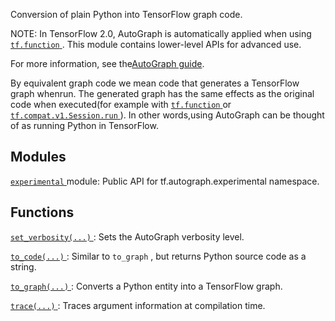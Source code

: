 Conversion of plain Python into TensorFlow graph code.

NOTE: In TensorFlow 2.0, AutoGraph is automatically applied when using[ `tf.function` ](https://tensorflow.google.cn/api_docs/python/tf/function). This module contains lower-level APIs for advanced use.

For more information, see the[AutoGraph guide](https://tensorflow.google.cn/guide/autograph).

By equivalent graph code we mean code that generates a TensorFlow graph whenrun. The generated graph has the same effects as the original code when executed(for example with [ `tf.function` ](https://tensorflow.google.cn/api_docs/python/tf/function) or [ `tf.compat.v1.Session.run` ](https://tensorflow.google.cn/api_docs/python/tf/compat/v1/Session#run)). In other words,using AutoGraph can be thought of as running Python in TensorFlow.

## Modules
[ `experimental` ](https://tensorflow.google.cn/api_docs/python/tf/compat/v1/autograph/experimental) module: Public API for tf.autograph.experimental namespace.

## Functions
[ `set_verbosity(...)` ](https://tensorflow.google.cn/api_docs/python/tf/autograph/set_verbosity): Sets the AutoGraph verbosity level.

[ `to_code(...)` ](https://tensorflow.google.cn/api_docs/python/tf/compat/v1/autograph/to_code): Similar to  `to_graph` , but returns Python source code as a string.

[ `to_graph(...)` ](https://tensorflow.google.cn/api_docs/python/tf/compat/v1/autograph/to_graph): Converts a Python entity into a TensorFlow graph.

[ `trace(...)` ](https://tensorflow.google.cn/api_docs/python/tf/autograph/trace): Traces argument information at compilation time.

